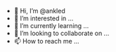 - 👋 Hi, I’m @ankled
- 👀 I’m interested in ...
- 🌱 I’m currently learning ...
- 💞️ I’m looking to collaborate on ...
- 📫 How to reach me ...

<!---
ankled/ankled is a ✨ special ✨ repository because its `README.md` (this file) appears on your GitHub profile.
You can click the Preview link to take a look at your changes.
--->
